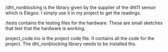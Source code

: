 /dht_nonblocking is the library given by the supplier of the dht11 sensor which is Elegoo. I simply use it in my project to get the readings.

/tests contains the testing files for the hardware. These are small sketches that test that the hardware is working.

project_code.ino is the project code file. It contains all the code for the project. The dht_nonblocking library needs to be installed tho.

